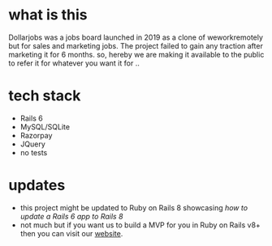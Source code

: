 # what is this

Dollarjobs was a jobs board launched in 2019 as a clone of weworkremotely but for sales and marketing jobs. The project failed to gain any traction after marketing it for 6 months. so, hereby we are making it available to the public to refer it for whatever you want it for ..

# tech stack

- Rails 6
- MySQL/SQLite
- Razorpay
- JQuery
- no tests

# updates

- this project might be updated to Ruby on Rails 8 showcasing _how to update a Rails 6 app to Rails 8_
- not much but if you want us to build a MVP for you in Ruby on Rails v8+ then you can visit our [website](https://bestwebventures.in/).
